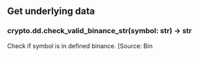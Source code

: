 ## Get underlying data 
### crypto.dd.check_valid_binance_str(symbol: str) -> str

Check if symbol is in defined binance. [Source: Bin
